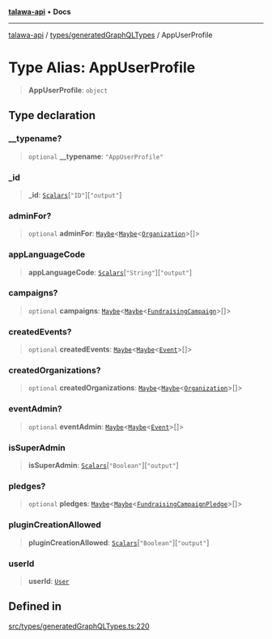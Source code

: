 [**talawa-api**](../../../README.md) • **Docs**

***

[talawa-api](../../../modules.md) / [types/generatedGraphQLTypes](../README.md) / AppUserProfile

# Type Alias: AppUserProfile

> **AppUserProfile**: `object`

## Type declaration

### \_\_typename?

> `optional` **\_\_typename**: `"AppUserProfile"`

### \_id

> **\_id**: [`Scalars`](Scalars.md)\[`"ID"`\]\[`"output"`\]

### adminFor?

> `optional` **adminFor**: [`Maybe`](Maybe.md)\<[`Maybe`](Maybe.md)\<[`Organization`](Organization.md)\>[]\>

### appLanguageCode

> **appLanguageCode**: [`Scalars`](Scalars.md)\[`"String"`\]\[`"output"`\]

### campaigns?

> `optional` **campaigns**: [`Maybe`](Maybe.md)\<[`Maybe`](Maybe.md)\<[`FundraisingCampaign`](FundraisingCampaign.md)\>[]\>

### createdEvents?

> `optional` **createdEvents**: [`Maybe`](Maybe.md)\<[`Maybe`](Maybe.md)\<[`Event`](Event.md)\>[]\>

### createdOrganizations?

> `optional` **createdOrganizations**: [`Maybe`](Maybe.md)\<[`Maybe`](Maybe.md)\<[`Organization`](Organization.md)\>[]\>

### eventAdmin?

> `optional` **eventAdmin**: [`Maybe`](Maybe.md)\<[`Maybe`](Maybe.md)\<[`Event`](Event.md)\>[]\>

### isSuperAdmin

> **isSuperAdmin**: [`Scalars`](Scalars.md)\[`"Boolean"`\]\[`"output"`\]

### pledges?

> `optional` **pledges**: [`Maybe`](Maybe.md)\<[`Maybe`](Maybe.md)\<[`FundraisingCampaignPledge`](FundraisingCampaignPledge.md)\>[]\>

### pluginCreationAllowed

> **pluginCreationAllowed**: [`Scalars`](Scalars.md)\[`"Boolean"`\]\[`"output"`\]

### userId

> **userId**: [`User`](User.md)

## Defined in

[src/types/generatedGraphQLTypes.ts:220](https://github.com/PalisadoesFoundation/talawa-api/blob/fe65d855b3d1e3e4af621340e7e8bfa0325634c1/src/types/generatedGraphQLTypes.ts#L220)
